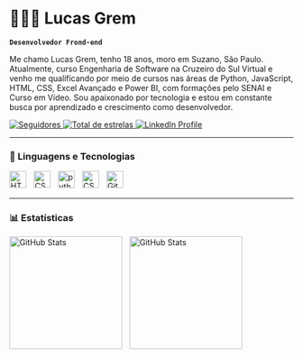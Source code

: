 # 🧑🏻‍💻 Lucas Grem

**`Desenvolvedor Frond-end`**

Me chamo Lucas Grem, tenho 18 anos, moro em Suzano, São Paulo. Atualmente, curso Engenharia de Software na Cruzeiro do Sul Virtual e venho me qualificando por meio de cursos nas áreas de Python, JavaScript, HTML, CSS, Excel Avançado e Power BI, com formações pelo SENAI e Curso em Vídeo. Sou apaixonado por tecnologia e estou em constante busca por aprendizado e crescimento como desenvolvedor.

<p align="left">
    <a href="https://github.com/LucasGrem?tab=followers">
        <img 
            alt="Seguidores" 
            title="Me siga no GitHub" 
            src="https://custom-icon-badges.demolab.com/github/followers/LucasGrem?color=236ad3&labelColor=1155ba&style=for-the-badge&logo=github&label=Seguidores&logoColor=white"
        />
    </a>
        <a href="https://github.com/LucasGrem?tab=repositories&sort=stargazers" target="_blank">
        <img 
            alt="Total de estrelas" 
            title="Total de estrelas GitHub" 
            src="https://custom-icon-badges.demolab.com/github/stars/LucasGrem?color=236ad3&style=for-the-badge&labelColor=1155ba&logo=star&label=estrelas"
        />
    <a href="https://www.linkedin.com/in/lucas-grem-762413345/">
        <img 
        alt="LinkedIn Profile" 
        title="Conecte-se comigo no LinkedIn"
            src="https://custom-icon-badges.demolab.com/badge/LinkedIn-Perfil-0A66C2?logo=linke&logoColor=236ad3&style=for-the-badge&labelColor=white"
        />
    </a>
</p>

---


### 🤖 Linguagens e Tecnologias

<img 
    align="left" 
    alt="HTML"
    title="HTML" 
    width="30px" 
    style="padding-right: 10px;" 
    src="https://cdn.jsdelivr.net/gh/devicons/devicon@latest/icons/html5/html5-original.svg" 
/>

<img 
    align="left" 
    alt="CSS"
    title="CSS" 
    width="30px" 
    style="padding-right: 10px;"
    src="https://cdn.jsdelivr.net/gh/devicons/devicon@latest/icons/css3/css3-original.svg"
/>

<img 
    align="left" 
    alt="python"
    title="python" 
    width="30px" 
    style="padding-right: 10px;"
    src="https://cdn.jsdelivr.net/gh/devicons/devicon@latest/icons/python/python-original.svg"
/>

<img 
    align="left" 
    alt="CSS"
    title="CSS" 
    width="30px" 
    style="padding-right: 10px;"
    src="https://cdn.jsdelivr.net/gh/devicons/devicon@latest/icons/javascript/javascript-original.svg"
/>

<img 
    align="left" 
    alt="Git" 
    title="Git"
    width="30px" 
    style="padding-right: 10px;" 
    src="https://cdn.jsdelivr.net/gh/devicons/devicon@latest/icons/git/git-original.svg" 
/>

<br/>
<br/>

---

### 📊 Estatísticas

<img 
    align="left" 
    alt="GitHub Stats" 
    height="200" 
    style="padding-right: 10px;" 
    src="https://github-readme-stats.vercel.app/api?username=lucasgrem&show_icons=true&theme=cobalt&incluide_all_commits=true&locale=pt-br" 
/>

<img 
      align="left" 
      alt="GitHub Stats" 
      height="200"
      src="https://github-readme-stats.vercel.app/api/top-langs/?username=lucasgrem&theme=cobalt&layout=compact&custom_title=Tecnologias&langs_count=9" 
  />
